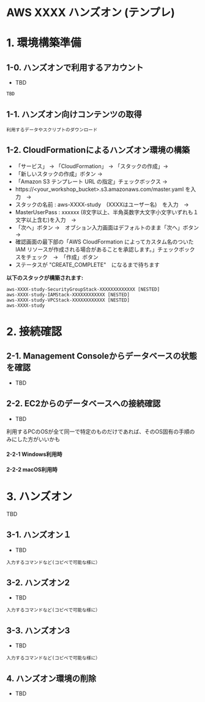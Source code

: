 # AWS XXXX ハンズオン (テンプレ)

# 1. 環境構築準備
## 1-0. ハンズオンで利用するアカウント
* TBD
```
TBD
```

## 1-1. ハンズオン向けコンテンツの取得
```
利用するデータやスクリプトのダウンロード
```

## 1-2. CloudFormationによるハンズオン環境の構築
* 「サービス」 → 「CloudFormation」 → 「スタックの作成」→
* 「新しいスタックの作成」ボタン →　
* 「Amazon S3 テンプレート URL の指定」チェックボックス →
*  https://<your_workshop_bucket>.s3.amazonaws.com/master.yaml を入力　→
*  スタックの名前 : aws-XXXX-study　(XXXXはユーザー名)　を入力　→
*  MasterUserPass : xxxxxx (8文字以上、半角英数字大文字小文字いずれも１文字以上含む)を入力　→
* 「次へ」ボタン →　オブション入力画面はデフォルトのまま「次へ」ボタン　→
*  確認画面の最下部の「AWS CloudFormation によってカスタム名のついた IAM リソースが作成される場合があることを承認します。」チェックボックスをチェック　→　「作成」ボタン
* ステータスが "CREATE_COMPLETE"　になるまで待ちます

**以下のスタックが構築されます:**
```
aws-XXXX-study-SecurityGroupStack-XXXXXXXXXXXXX [NESTED]
aws-XXXX-study-IAMStack-XXXXXXXXXXXX [NESTED]
aws-XXXX-study-VPCStack-XXXXXXXXXXXX [NESTED]
aws-XXXX-study
```

# 2. 接続確認

## 2-1. Management Consoleからデータベースの状態を確認
* TBD

## 2-2. EC2からのデータベースへの接続確認
* TBD

利用するPCのOSが全て同一で特定のものだけであれば、そのOS固有の手順のみにした方がいいかも
#### 2-2-1 Windows利用時

#### 2-2-2 macOS利用時

# 3. ハンズオン
TBD

## 3-1. ハンズオン１
* TBD

```
入力するコマンドなど(コピペで可能な様に）
```

## 3-2. ハンズオン2
* TBD

```
入力するコマンドなど(コピペで可能な様に）
```

## 3-3. ハンズオン3
* TBD

```
入力するコマンドなど(コピペで可能な様に）
```


## 4. ハンズオン環境の削除
* TBD
